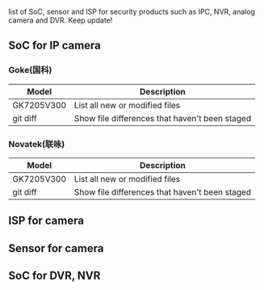 list of SoC, sensor and ISP for security products such as IPC, NVR, analog camera and DVR. Keep update!

## SoC for IP camera
### Goke(国科)
| Model | Description |
| --- | --- |
| GK7205V300 | List all new or modified files |
| git diff | Show file differences that haven't been staged |


### Novatek(联咏)

| Model | Description |
| --- | --- |
| GK7205V300 | List all new or modified files |
| git diff | Show file differences that haven't been staged |

## ISP for camera


## Sensor for camera


## SoC for DVR, NVR
